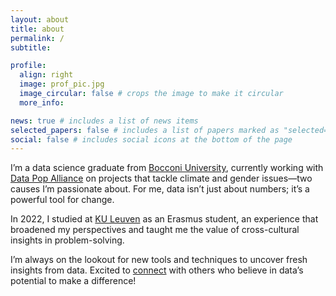 ```yaml
---
layout: about
title: about
permalink: /
subtitle: 

profile:
  align: right
  image: prof_pic.jpg
  image_circular: false # crops the image to make it circular
  more_info: 

news: true # includes a list of news items
selected_papers: false # includes a list of papers marked as "selected={true}"
social: false # includes social icons at the bottom of the page
---
```


I’m a data science graduate from [Bocconi University](https://www.unibocconi.it/en), currently working with [Data Pop Alliance](https://datapopalliance.org) on projects that tackle climate and gender issues—two causes I’m passionate about. For me, data isn’t just about numbers; it’s a powerful tool for change.

In 2022, I studied at [KU Leuven](https://www.kuleuven.be/english/kuleuven) as an Erasmus student, an experience that broadened my perspectives and taught me the value of cross-cultural insights in problem-solving.

I’m always on the lookout for new tools and techniques to uncover fresh insights from data. Excited to [connect](kun.chen@studbocconi.it) with others who believe in data’s potential to make a difference!
